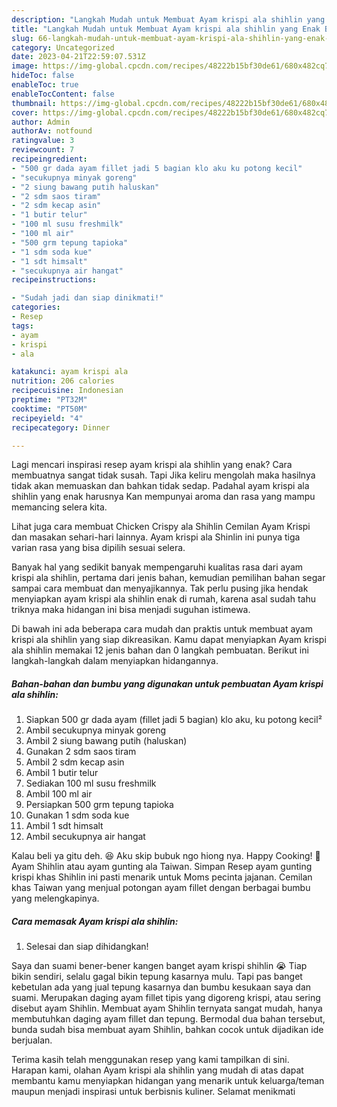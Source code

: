 ```yaml
---
description: "Langkah Mudah untuk Membuat Ayam krispi ala shihlin yang Enak Banget"
title: "Langkah Mudah untuk Membuat Ayam krispi ala shihlin yang Enak Banget"
slug: 66-langkah-mudah-untuk-membuat-ayam-krispi-ala-shihlin-yang-enak-banget
category: Uncategorized
date: 2023-04-21T22:59:07.531Z
image: https://img-global.cpcdn.com/recipes/48222b15bf30de61/680x482cq70/ayam-krispi-ala-shihlin-foto-resep-utama.jpg
hideToc: false
enableToc: true
enableTocContent: false
thumbnail: https://img-global.cpcdn.com/recipes/48222b15bf30de61/680x482cq70/ayam-krispi-ala-shihlin-foto-resep-utama.jpg
cover: https://img-global.cpcdn.com/recipes/48222b15bf30de61/680x482cq70/ayam-krispi-ala-shihlin-foto-resep-utama.jpg
author: Admin
authorAv: notfound
ratingvalue: 3
reviewcount: 7
recipeingredient:
- "500 gr dada ayam fillet jadi 5 bagian klo aku ku potong kecil"
- "secukupnya minyak goreng"
- "2 siung bawang putih haluskan"
- "2 sdm saos tiram"
- "2 sdm kecap asin"
- "1 butir telur"
- "100 ml susu freshmilk"
- "100 ml air"
- "500 grm tepung tapioka"
- "1 sdm soda kue"
- "1 sdt himsalt"
- "secukupnya air hangat"
recipeinstructions:

- "Sudah jadi dan siap dinikmati!"
categories:
- Resep
tags:
- ayam
- krispi
- ala

katakunci: ayam krispi ala 
nutrition: 206 calories
recipecuisine: Indonesian
preptime: "PT32M"
cooktime: "PT50M"
recipeyield: "4"
recipecategory: Dinner

---
```



Lagi mencari inspirasi resep ayam krispi ala shihlin yang enak? Cara membuatnya sangat tidak susah. Tapi Jika keliru mengolah maka hasilnya tidak akan memuaskan dan bahkan tidak sedap. Padahal ayam krispi ala shihlin yang enak harusnya Kan mempunyai aroma dan rasa yang mampu memancing selera kita.


Lihat juga cara membuat Chicken Crispy ala Shihlin Cemilan Ayam Krispi dan masakan sehari-hari lainnya. Ayam krispi ala Shinlin ini punya tiga varian rasa yang bisa dipilih sesuai selera.

Banyak hal yang sedikit banyak mempengaruhi kualitas rasa dari ayam krispi ala shihlin, pertama dari jenis bahan, kemudian pemilihan bahan segar sampai cara membuat dan menyajikannya. Tak perlu pusing jika hendak menyiapkan ayam krispi ala shihlin enak di rumah, karena asal sudah tahu triknya maka hidangan ini bisa menjadi suguhan istimewa.


Di bawah ini ada beberapa cara mudah dan praktis untuk membuat ayam krispi ala shihlin yang siap dikreasikan. Kamu dapat menyiapkan Ayam krispi ala shihlin memakai 12 jenis bahan dan 0 langkah pembuatan. Berikut ini langkah-langkah dalam menyiapkan hidangannya.

<!--inarticleads1-->

##### Bahan-bahan dan bumbu yang digunakan untuk pembuatan Ayam krispi ala shihlin:

1. Siapkan 500 gr dada ayam (fillet jadi 5 bagian) klo aku, ku potong kecil²
1. Ambil secukupnya minyak goreng
1. Ambil 2 siung bawang putih (haluskan)
1. Gunakan 2 sdm saos tiram
1. Ambil 2 sdm kecap asin
1. Ambil 1 butir telur
1. Sediakan 100 ml susu freshmilk
1. Ambil 100 ml air
1. Persiapkan 500 grm tepung tapioka
1. Gunakan 1 sdm soda kue
1. Ambil 1 sdt himsalt
1. Ambil secukupnya air hangat


Kalau beli ya gitu deh. 😆 Aku skip bubuk ngo hiong nya. Happy Cooking! 🤍 Ayam Shihlin atau ayam gunting ala Taiwan. Simpan Resep ayam gunting krispi khas Shihlin ini pasti menarik untuk Moms pecinta jajanan. Cemilan khas Taiwan yang menjual potongan ayam fillet dengan berbagai bumbu yang melengkapinya. 

<!--inarticleads2-->

##### Cara memasak Ayam krispi ala shihlin:


1. Selesai dan siap dihidangkan!

Saya dan suami bener-bener kangen banget ayam krispi shihlin 😭 Tiap bikin sendiri, selalu gagal bikin tepung kasarnya mulu. Tapi pas banget kebetulan ada yang jual tepung kasarnya dan bumbu kesukaan saya dan suami. Merupakan daging ayam fillet tipis yang digoreng krispi, atau sering disebut ayam Shihlin. Membuat ayam Shihlin ternyata sangat mudah, hanya membutuhkan daging ayam fillet dan tepung. Bermodal dua bahan tersebut, bunda sudah bisa membuat ayam Shihlin, bahkan cocok untuk dijadikan ide berjualan. 

Terima kasih telah menggunakan resep yang kami tampilkan di sini. Harapan kami, olahan Ayam krispi ala shihlin yang mudah di atas dapat membantu kamu menyiapkan hidangan yang menarik untuk keluarga/teman maupun menjadi inspirasi untuk berbisnis kuliner. Selamat menikmati
